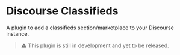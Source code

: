 # Discourse Classifieds

A plugin to add a classifieds section/marketplace to your Discourse instance.

> ⚠️ This plugin is still in development and yet to be released.
